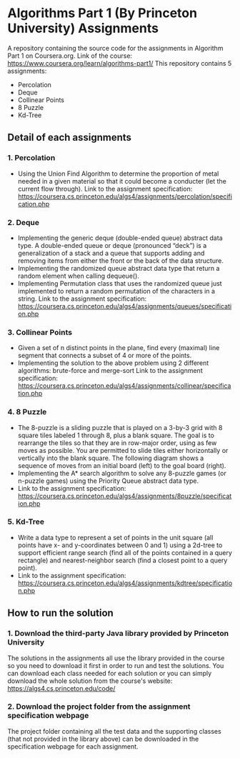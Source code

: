# Algorithms Part 1 (By Princeton University) Assignments
A repository containing the source code for the assignments in Algorithm Part 1 on Coursera.org.
Link of the course: https://www.coursera.org/learn/algorithms-part1/
This repository contains 5 assignments:
  - Percolation
  - Deque
  - Collinear Points
  - 8 Puzzle
  - Kd-Tree
  
 ## Detail of each assignments
 ### 1. Percolation
 - Using the Union Find Algorithm to determine the proportion of metal needed in a given material so that it could become a conducter
 (let the current flow through).
 Link to the assignment specification: https://coursera.cs.princeton.edu/algs4/assignments/percolation/specification.php 
 ### 2. Deque
 - Implementing the generic deque (double-ended queue) abstract data type. A double-ended queue or deque (pronounced “deck”) is a
 generalization of a stack and a queue that supports adding and removing items from either the front or the back of the data structure.
 - Implementing the randomized queue abstract data type that return a random element when calling dequeue().
 - Implementing Permutation class that uses the randomized queue just implemented to return a random permutation of the characters in a string.
 Link to the assignment specification: https://coursera.cs.princeton.edu/algs4/assignments/queues/specification.php
 ### 3. Collinear Points
 - Given a set of n distinct points in the plane, find every (maximal) line segment that connects a subset of 4 or more of the points.
 - Implementing the solution to the above problem using 2 different algorithms: brute-force and merge-sort
 Link to the assignment specification: https://coursera.cs.princeton.edu/algs4/assignments/collinear/specification.php
 ### 4. 8 Puzzle
 - The 8-puzzle is a sliding puzzle that is played on a 3-by-3 grid with 8 square tiles labeled 1 through 8, plus a blank square. The goal 
 is to rearrange the tiles so that they are in row-major order, using as few moves as possible. You are permitted to slide tiles either 
 horizontally or vertically into the blank square. The following diagram shows a sequence of moves from an initial board (left) to the goal 
 board (right).
 - Implementing the A* search algorithm to solve any 8-puzzle games (or n-puzzle games) using the Priority Queue abstract data type.
 - Link to the assignment specification: https://coursera.cs.princeton.edu/algs4/assignments/8puzzle/specification.php
 ### 5. Kd-Tree
 - Write a data type to represent a set of points in the unit square (all points have x- and y-coordinates between 0 and 1) using a 2d-tree 
 to support efficient range search (find all of the points contained in a query rectangle) and nearest-neighbor search (find a closest 
 point to a query point).
 - Link to the assignment specification: https://coursera.cs.princeton.edu/algs4/assignments/kdtree/specification.php
 
 ## How to run the solution
 ### 1. Download the third-party Java library provided by Princeton University
 The solutions in the assignments all use the library provided in the course so you need to download it first in order to run and test 
 the solutions.
 You can download each class needed for each solution or you can simply download the whole solution from the course's website: 
 https://algs4.cs.princeton.edu/code/
 ### 2. Download the project folder from the assignment specification webpage
 The project folder containing all the test data and the supporting classes (that not provided in the library above) can be downloaded in the specification webpage for each assignment.

